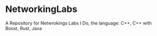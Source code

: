 # NetworkingLabs
A Repository for Netwrokings Labs I Do, the language: C++, C++ with Boost, Rust, Java
